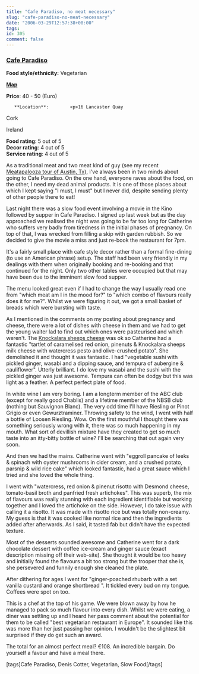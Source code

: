 ```yaml
---
title: "Cafe Paradiso, no meat necessary"
slug: "cafe-paradiso-no-meat-necessary"
date: "2006-03-29T12:57:38+00:00"
tags:
id: 305
comment: false
---
```


  <div class='hreview'>         

### [Cafe Paradiso](http://www.cafeparadiso.ie/)

**Food style/ethnicity:** Vegetarian

**[Map](http://local.live.com/?v=2&sp=aN.51.896855_-8.483613_Cafe%20Paradiso_16%20Lancaster%20Quay)**

**Price**: 40 - 50        (Euro)

       **Location**:        <p>16 Lancaster Quay

Cork               

Ireland
      </p>        <div>**Food rating**: <span class="rating">5</span> out of 5<div class="sb-fullstar"> </div><div class="sb-fullstar"> </div><div class="sb-fullstar"> </div><div class="sb-fullstar"> </div><div class="sb-fullstar"> </div></div>    <div>**Decor rating**: <span class="rating">4</span> out of 5<div class="sb-fullstar"> </div><div class="sb-fullstar"> </div><div class="sb-fullstar"> </div><div class="sb-fullstar"> </div><div class="sb-emptystar"> </div></div>    <div>**Service rating**: <span class="rating">4</span> out of 5<div class="sb-fullstar"> </div><div class="sb-fullstar"> </div><div class="sb-fullstar"> </div><div class="sb-fullstar"> </div><div class="sb-emptystar"> </div></div>    <div class='description'>

As a traditional meat and two meat kind of guy (see my recent [Meatapalooza tour of Austin, Tx](http://conoroneill.com/2006/01/18/salt-lick-bbq-driftwood-texas-can-i-have-a-franchise-please/)), I've always been in two minds about going to Cafe Paradiso. On the one hand, everyone raves about the food, on the other, I need my dead animal products. It is one of those places about which I kept saying "I must, I must" but I never did, despite sending plenty of other people there to eat!

Last night there was a slow food event involving a movie in the Kino followed by supper in Cafe Paradiso. I signed up last week but as the day approached we realised the night was going to be far too long for Catherine who suffers very badly from tiredness in the initial phases of pregnancy. On top of that, I was wrecked from filling a skip with garden rubbish. So we decided to give the movie a miss and just re-book the restaurant for 7pm.

It's a fairly small place with cafe style decor rather than a formal fine-dining (to use an American phrase) setup. The staff had been very friendly in my dealings with them when originally booking and re-booking and that continued for the night. Only two other tables were occupied but that may have been due to the imminent slow food supper.

The menu looked great even if I had to change the way I usually read one from "which meat am I in the mood for?" to "which combo of flavours really does it for me?". Whilst we were figuring it out, we got a small basket of breads which were bursting with taste.

As I mentioned in the comments on my posting about pregnancy and cheese, there were a lot of dishes with cheese in them and we had to get the young waiter lad to find out which ones were pasteurised and which weren't. The [Knockalara sheeps cheese](http://www.irishcheese.ie/CHEESE_DESCRIPTION/Cheese_Description/Knockalara.html) was ok so Catherine had a fantastic "tartlet of caramelised red onion, pinenuts & Knockalara sheeps milk cheese with watercress pesto and olive-crushed potato". She demolished it and thought it was fantastic. I had "vegetable sushi with pickled ginger, wasabi and a dipping sauce, and tempura of aubergine & cauliflower". Utterly brilliant. I do love my wasabi and the sushi with the pickled ginger was just awesome. Tempura can often be dodgy but this was light as a feather. A perfect perfect plate of food.

In white wine I am very boring. I am a longterm member of the ABC club (except for really good Chablis) and a lifetime member of the NBSB club (nothing but Sauvignon Blanc). The very odd time I'll have Riesling or Pinot Grigio or even Gewurztraminer. Throwing safety to the wind, I went with half a bottle of Loosen Riesling. Wow. On the first mouthful I thought there was something seriously wrong with it, there was so much happening in my mouth. What sort of devillish mixture have they created to get so much taste into an itty-bitty bottle of wine? I'll be searching that out again very soon. 

And then we had the mains. Catherine went with "eggroll pancake of leeks & spinach with oyster mushrooms in cider cream, and a crushed potato, parsnip & wild rice cake" which looked fantastic, had a great sauce which I tried and she loved the whole thing.

I went with "watercress, red onion & pinenut risotto with Desmond cheese, tomato-basil broth and panfried fresh artichokes". This was superb, the mix of flavours was really stunning with each ingredient identifiable but working together and I loved the artichoke on the side. However, I do take issue with calling it a risotto. It was made with risotto rice but was totally non-creamy. My guess is that it was cooked like normal rice and then the ingredients added after afterwards. As I said, it tasted fab but didn't have the expected texture. 

Most of the desserts sounded awesome and Catherine went for a dark chocolate dessert with coffee ice-cream and ginger sauce (exact description missing off their web-site). She thought it would be too heavy and initially found the flavours a bit too strong but the trooper that she is, she persevered and funnily enough she cleaned the plate.

After dithering for ages I went for "ginger-poached rhubarb with a set vanilla custard
and orange shortbread ". It tickled every bud on my tongue. Coffees were spot on too.

This is a chef at the top of his game. We were blown away by how he managed to pack so much flavour into every dish. Whilst we were eating, a diner was settling up and I heard her pass comment about the potential for them to be called "best vegetarian restaurant in Europe". It sounded like this was more than her just passing her opinion. I wouldn't be the slightest bit surprised if they do get such an award.

The total for an almost perfect meal? €108\. An incredible bargain. Do yourself a favour and have a meal there.

[tags]Cafe Paradiso, Denis Cotter, Vegetarian, Slow Food[/tags]
</div>     </div>
<script type="application/x-subnode; charset=utf-8">
       <!-- the following is structured blog data for machine readers. -->
       <subnode xmlns:data-view="http://www.w3.org/2003/g/data-view#" data-view:transformation="http://structuredblogging.org/subnode-to-rdf-interpreter.xsl" xmlns="http://www.structuredblogging.org/xmlns#subnode">
            <xml-structured-blog-entry xmlns="http://www.structuredblogging.org/xmlns">
              <generator id="wpsb-1" type="x-wpsb-post" version="1"/><review type="review/restaurant"><subject name="Cafe Paradiso" ethnicity="Vegetarian" url="http://www.cafeparadiso.ie/" map="http://local.live.com/?v=2andsp=aN.51.896855_-8.483613_Cafe%20Paradiso_16%20Lancaster%20Quay"><price min="40" max="50" currency="Euro"/><location address="16 Lancaster Quay" city="Cork" country="Ireland"/></subject><foodrating max="5" min="0">5</foodrating><decorrating max="5" min="0">4</decorrating><servicerating max="5" min="0">4</servicerating><description>As a traditional meat and two meat kind of guy (see my recent &lt;a href= http://conoroneill.com/2006/01/18/salt-lick-bbq-driftwood-texas-can-i-have-a-franchise-please/ &gt;Meatapalooza tour of Austin, Tx&lt;/a&gt;), I've always been in two minds about going to Cafe Paradiso. On the one hand, everyone raves about the food, on the other, I need my dead animal products. It is one of those places about which I kept saying  I must, I must  but I never did, despite sending plenty of other people there to eat!

Last night there was a slow food event involving a movie in the Kino followed by supper in Cafe Paradiso. I signed up last week but as the day approached we realised the night was going to be far too long for Catherine who suffers very badly from tiredness in the initial phases of pregnancy. On top of that, I was wrecked from filling a skip with garden rubbish. So we decided to give the movie a miss and just re-book the restaurant for 7pm.

It's a fairly small place with cafe style decor rather than a formal fine-dining (to use an American phrase) setup. The staff had been very friendly in my dealings with them when originally booking and re-booking and that continued for the night. Only two other tables were occupied but that may have been due to the imminent slow food supper.

The menu looked great even if I had to change the way I usually read one from  which meat am I in the mood for?  to  which combo of flavours really does it for me? . Whilst we were figuring it out, we got a small basket of breads which were bursting with taste.

As I mentioned in the comments on my posting about pregnancy and cheese, there were a lot of dishes with cheese in them and we had to get the young waiter lad to find out which ones were pasteurised and which weren't. The &lt;a href= http://www.irishcheese.ie/CHEESE_DESCRIPTION/Cheese_Description/Knockalara.html &gt;Knockalara sheeps cheese&lt;/a&gt; was ok so Catherine had a fantastic  tartlet of caramelised red onion, pinenuts and Knockalara sheeps milk cheese with watercress pesto and olive-crushed potato . She demolished it and thought it was fantastic. I had  vegetable sushi with pickled ginger, wasabi and a dipping sauce, and tempura of aubergine and cauliflower . Utterly brilliant. I do love my wasabi and the sushi with the pickled ginger was just awesome. Tempura can often be dodgy but this was light as a feather. A perfect perfect plate of food.

In white wine I am very boring. I am a longterm member of the ABC club (except for really good Chablis) and a lifetime member of the NBSB club (nothing but Sauvignon Blanc). The very odd time I'll have Riesling or Pinot Grigio or even Gewurztraminer. Throwing safety to the wind, I went with half a bottle of Loosen Riesling. Wow. On the first mouthful I thought there was something seriously wrong with it, there was so much happening in my mouth. What sort of devillish mixture have they created to get so much taste into an itty-bitty bottle of wine? I'll be searching that out again very soon. 

And then we had the mains. Catherine went with  eggroll pancake of leeks and spinach with oyster mushrooms in cider cream, and a crushed potato, parsnip and wild rice cake  which looked fantastic, had a great sauce which I tried and she loved the whole thing.

I went with  watercress, red onion and pinenut risotto with Desmond cheese, tomato-basil broth and panfried fresh artichokes . This was superb, the mix of flavours was really stunning with each ingredient identifiable but working together and I loved the artichoke on the side. However, I do take issue with calling it a risotto. It was made with risotto rice but was totally non-creamy. My guess is that it was cooked like normal rice and then the ingredients added after afterwards. As I said, it tasted fab but didn't have the expected texture. 

Most of the desserts sounded awesome and Catherine went for a dark chocolate dessert with coffee ice-cream and ginger sauce (exact description missing off their web-site). She thought it would be too heavy and initially found the flavours a bit too strong but the trooper that she is, she persevered and funnily enough she cleaned the plate.

After dithering for ages I went for  ginger-poached rhubarb with a set vanilla custard
and orange shortbread  . It tickled every bud on my tongue. Coffees were spot on too.

This is a chef at the top of his game. We were blown away by how he managed to pack so much flavour into every dish. Whilst we were eating, a diner was settling up and I heard her pass comment about the potential for them to be called  best vegetarian restaurant in Europe . It sounded like this was more than her just passing her opinion. I wouldn't be the slightest bit surprised if they do get such an award.

The total for an almost perfect meal? €108\. An incredible bargain. Do yourself a favour and have a meal there.

[tags]Cafe Paradiso, Denis Cotter, Vegetarian, Slow Food[/tags]</description></review>
            </xml-structured-blog-entry>
       </subnode>
       </script>
